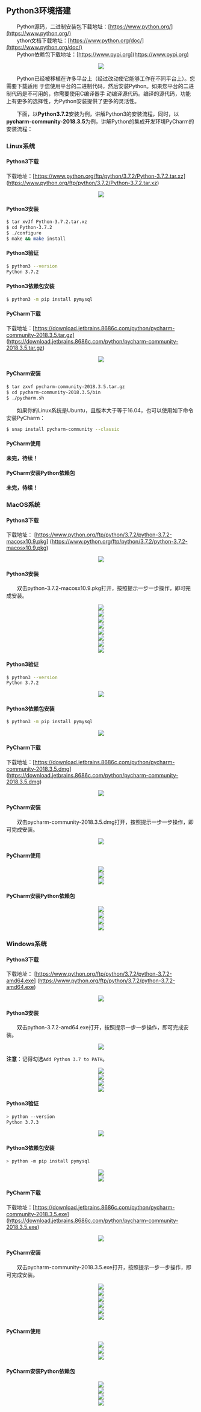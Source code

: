 ## Python3环境搭建

&emsp;&emsp;Python源码，二进制安装包下载地址：[https://www.python.org/](https://www.python.org/)  
&emsp;&emsp;ython文档下载地址：[https://www.python.org/doc/](https://www.python.org/doc/)  
&emsp;&emsp;Python依赖包下载地址：[https://www.pypi.org](https://www.pypi.org)  

<div align=center><img src="images\1.2.1.png" /></div>

&emsp;&emsp;Python已经被移植在许多平台上（经过改动使它能够工作在不同平台上）。您需要下载适用
于您使用平台的二进制代码，然后安装Python。如果您平台的二进制代码是不可用的，你需要使用C编译器手
动编译源代码。编译的源代码，功能上有更多的选择性，为Python安装提供了更多的灵活性。

&emsp;&emsp;下面，以**Python3.7.2**安装为例，讲解Python3的安装流程，同时，以
**pycharm-community-2018.3.5**为例，讲解Python的集成开发环境PyCharm的安装流程：

### Linux系统

#### Python3下载

下载地址：[https://www.python.org/ftp/python/3.7.2/Python-3.7.2.tar.xz]
(https://www.python.org/ftp/python/3.7.2/Python-3.7.2.tar.xz)

<div align=center><img src="images\linux\python\1.png" /></div>

#### Python3安装

```sh
$ tar xvJf Python-3.7.2.tar.xz
$ cd Python-3.7.2
$ ./configure
$ make && make install
```

#### Python3验证

```sh
$ python3 --version
Python 3.7.2
```

#### Python3依赖包安装

```sh
$ python3 -m pip install pymysql
```

#### PyCharm下载

下载地址：[https://download.jetbrains.8686c.com/python/pycharm-community-2018.3.5.tar.gz]
(https://download.jetbrains.8686c.com/python/pycharm-community-2018.3.5.tar.gz)

<div align=center><img src="images\linux\pycharm\1.png" /></div>

#### PyCharm安装

```sh
$ tar zxvf pycharm-community-2018.3.5.tar.gz
$ cd pycharm-community-2018.3.5/bin
$ ./pycharm.sh
```

&emsp;&emsp;如果你的Linux系统是Ubuntu，且版本大于等于16.04，也可以使用如下命令安装PyCharm：

```sh
$ snap install pycharm-community --classic
```

#### PyCharm使用

**未完，待续！**

#### PyCharm安装Python依赖包

**未完，待续！**

### MacOS系统

#### Python3下载

下载地址： [https://www.python.org/ftp/python/3.7.2/python-3.7.2-macosx10.9.pkg]
(https://www.python.org/ftp/python/3.7.2/python-3.7.2-macosx10.9.pkg)

<div align=center><img src="images\macos\python\1.png" /></div>

#### Python3安装

&emsp;&emsp;双击python-3.7.2-macosx10.9.pkg打开，按照提示一步一步操作，即可完成安装。

<div align=center><img src="images\macos\python\2.1.png" /></div>
<div align=center><img src="images\macos\python\2.2.png" /></div>
<div align=center><img src="images\macos\python\2.3.png" /></div>
<div align=center><img src="images\macos\python\2.4.png" /></div>
<div align=center><img src="images\macos\python\2.5.png" /></div>
<div align=center><img src="images\macos\python\2.6.png" /></div>
<div align=center><img src="images\macos\python\2.7.png" /></div>
<div align=center><img src="images\macos\python\2.8.png" /></div>

#### Python3验证

```sh
$ python3 --version
Python 3.7.2
```

<div align=center><img src="images\macos\python\3.png" /></div>

#### Python3依赖包安装

```sh
$ python3 -m pip install pymysql
```

<div align=center><img src="images\macos\python\4.png" /></div>

#### PyCharm下载

下载地址：[https://download.jetbrains.8686c.com/python/pycharm-community-2018.3.5.dmg]
(https://download.jetbrains.8686c.com/python/pycharm-community-2018.3.5.dmg)

<div align=center><img src="images\macos\pycharm\1.png" /></div>

#### PyCharm安装

&emsp;&emsp;双击pycharm-community-2018.3.5.dmg打开，按照提示一步一步操作，即可完成安装。

<div align=center><img src="images\macos\pycharm\2.png" /></div>

#### PyCharm使用

<div align=center><img src="images\macos\pycharm\3.1.png" /></div> 
<div align=center><img src="images\macos\pycharm\3.2.png" /></div>
<div align=center><img src="images\macos\pycharm\3.3.png" /></div>

#### PyCharm安装Python依赖包

<div align=center><img src="images\macos\pycharm\4.1.png" /></div>
<div align=center><img src="images\macos\pycharm\4.2.png" /></div>
<div align=center><img src="images\macos\pycharm\4.3.png" /></div>
<div align=center><img src="images\macos\pycharm\4.4.png" /></div>

### Windows系统

#### Python3下载

下载地址： [https://www.python.org/ftp/python/3.7.2/python-3.7.2-amd64.exe]
(https://www.python.org/ftp/python/3.7.2/python-3.7.2-amd64.exe)

<div align=center><img src="images\windows\python\1.png" /></div>

#### Python3安装

&emsp;&emsp;双击python-3.7.2-amd64.exe打开，按照提示一步一步操作，即可完成安装。

<div align=center><img src="images\windows\python\2.1.png" /></div>

**注意**：记得勾选`Add Python 3.7 to PATH`。

<div align=center><img src="images\windows\python\2.2.png" /></div>
<div align=center><img src="images\windows\python\2.3.png" /></div>
<div align=center><img src="images\windows\python\2.4.png" /></div>
<div align=center><img src="images\windows\python\2.5.png" /></div>

#### Python3验证

```sh
> python --version
Python 3.7.3
```

<div align=center><img src="images\windows\python\3.png" /></div>

#### Python3依赖包安装

```sh
> python -m pip install pymysql
```

<div align=center><img src="images\windows\python\4.1.png" /></div>
<div align=center><img src="images\windows\python\4.2.png" /></div>

#### PyCharm下载

下载地址：[https://download.jetbrains.8686c.com/python/pycharm-community-2018.3.5.exe]
(https://download.jetbrains.8686c.com/python/pycharm-community-2018.3.5.exe)

<div align=center><img src="images\windows\pycharm\1.png" /></div>

#### PyCharm安装

&emsp;&emsp;双击pycharm-community-2018.3.5.exe打开，按照提示一步一步操作，即可完成安装。

<div align=center><img src="images\windows\pycharm\2.1.png" /></div>
<div align=center><img src="images\windows\pycharm\2.2.png" /></div>
<div align=center><img src="images\windows\pycharm\2.3.png" /></div>
<div align=center><img src="images\windows\pycharm\2.4.png" /></div>
<div align=center><img src="images\windows\pycharm\2.5.png" /></div>
<div align=center><img src="images\windows\pycharm\2.6.png" /></div>

#### PyCharm使用

<div align=center><img src="images\windows\pycharm\3.1.png" /></div>
<div align=center><img src="images\windows\pycharm\3.2.png" /></div>
<div align=center><img src="images\windows\pycharm\3.3.png" /></div>

#### PyCharm安装Python依赖包

<div align=center><img src="images\windows\pycharm\4.1.png" /></div>
<div align=center><img src="images\windows\pycharm\4.2.png" /></div>
<div align=center><img src="images\windows\pycharm\4.3.png" /></div>
<div align=center><img src="images\windows\pycharm\4.4.png" /></div>
